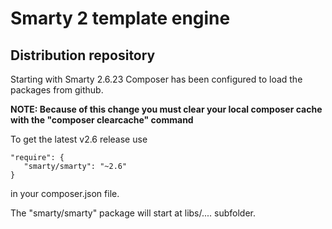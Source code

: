 # Smarty 2 template engine
## Distribution repository
Starting with Smarty 2.6.23 Composer has been configured to load the packages from github.
 
**NOTE: Because of this change you must clear your local composer cache with the "composer clearcache" command**

To get the latest v2.6 release use

	"require": {
	   "smarty/smarty": "~2.6"
	}

in your composer.json file.
 
The "smarty/smarty" package will start at libs/....   subfolder.


